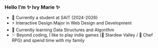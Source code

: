 ### Hello I’m ✨ Ivy Marie ✨

<!--
**marievyyy/marievyyy** is a ✨ _special_ ✨ repository because its `README.md` (this file) appears on your GitHub profile.

Here are some ideas to get you started:

- 🔭 I’m currently working on ...
- 🌱 I’m currently learning ...
- 👯 I’m looking to collaborate on ...
- 🤔 I’m looking for help with ...
- 💬 Ask me about ...
- 📫 How to reach me: ...
- 😄 Pronouns: ...
- ⚡ Fun fact: ...
-->

- 📓 Currently a student at SAIT (2024-2026)
- ⚡ Interactive Design Major in Web Design and Development
- 🌱 Currently learning Data Structures and Algorithm
- ✨ Beyond coding, I like to play indie games (🌻 Stardew Valley / 🍣 Chef RPG) and spend time with my family
